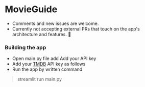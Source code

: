 # MovieGuide

- Comments and new issues are welcome.
- Currently not accepting external PRs that touch on the app's architecture and features. 🛑


### Building the app
- Open main.py file add Add your API key
- Add your [TMDB](https://themoviedb.org) API key as follows
- Run the app by written command
> streamlit run main.py
